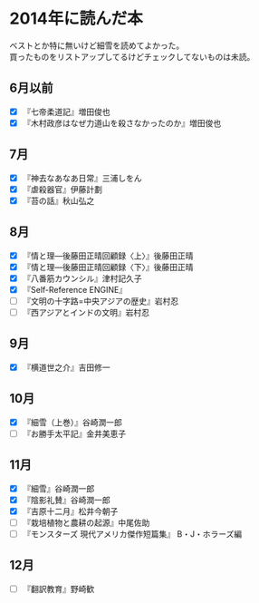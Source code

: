 # 2014年に読んだ本

ベストとか特に無いけど細雪を読めてよかった。   
買ったものをリストアップしてるけどチェックしてないものは未読。

## 6月以前
- [x] 『七帝柔道記』増田俊也
- [x] 『木村政彦はなぜ力道山を殺さなかったのか』増田俊也

## 7月
- [x] 『神去なあなあ日常』三浦しをん
- [x] 『虐殺器官』伊藤計劃
- [x] 『苔の話』秋山弘之

## 8月
- [x] 『情と理―後藤田正晴回顧録〈上〉』後藤田正晴
- [x] 『情と理―後藤田正晴回顧録〈下〉』後藤田正晴
- [x] 『八番筋カウンシル』津村記久子
- [x] 『Self-Reference ENGINE』
- [ ] 『文明の十字路=中央アジアの歴史』岩村忍
- [ ] 『西アジアとインドの文明』岩村忍

## 9月
- [x] 『横道世之介』吉田修一

## 10月
- [x] 『細雪（上巻）』谷崎潤一郎
- [ ] 『お勝手太平記』金井美恵子

## 11月
- [x] 『細雪』谷崎潤一郎
- [x] 『陰影礼賛』谷崎潤一郎
- [x] 『吉原十二月』松井今朝子
- [ ] 『栽培植物と農耕の起源』中尾佐助
- [ ] 『モンスターズ 現代アメリカ傑作短篇集』 B・J・ホラーズ編

## 12月
- [ ] 『翻訳教育』野崎歓


